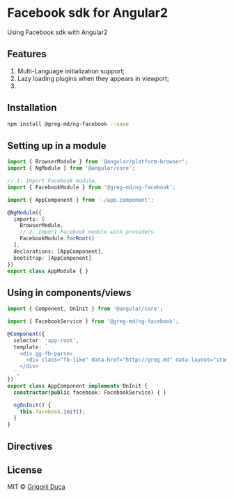 # Facebook sdk for Angular2

Using Facebook sdk with Angular2

## Features

1. Multi-Language initialization support;
2. Lazy loading plugins when they appears in viewport;
3. 

## Installation

```bash
npm install @greg-md/ng-facebook --save
```

## Setting up in a module

```typescript
import { BrowserModule } from '@angular/platform-browser';
import { NgModule } from '@angular/core';

// 1. Import Facebook module.
import { FacebookModule } from '@greg-md/ng-facebook';

import { AppComponent } from './app.component';

@NgModule({
  imports: [
    BrowserModule,
    // 2. Import Facebook module with providers.
    FacebookModule.forRoot()
  ],
  declarations: [AppComponent],
  bootstrap: [AppComponent]
})
export class AppModule { }
```

## Using in components/views

```typescript
import { Component, OnInit } from '@angular/core';

import { FacebookService } from '@greg-md/ng-facebook';

@Component({
  selector: 'app-root',
  template: `
    <div gg-fb-parse>
      <div class="fb-like" data-href="http://greg.md" data-layout="standard" data-action="like" data-size="small" data-show-faces="true" data-share="true"></div>
    </div>
  `,
})
export class AppComponent implements OnInit {
  constructor(public facebook: FacebookService) { }

  ngOnInit() {
    this.facebook.init();
  }
}
```

## Directives

## License

MIT © [Grigorii Duca](http://greg.md)
